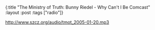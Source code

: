 {:title "The Ministry of Truth: Bunny Riedel - Why Can't I Be Comcast"
:layout :post
:tags  ["radio"]}

<http://www.szcz.org/audio/tmot_2005-01-20.mp3>

